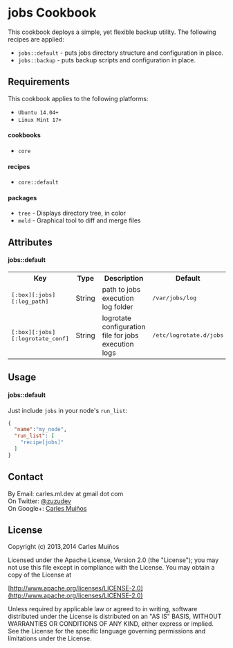 # jobs Cookbook

This cookbook deploys a simple, yet flexible backup utility.
The following recipes are applied:

- `jobs::default` - puts jobs directory structure and configuration in place.
- `jobs::backup` - puts backup scripts and configuration in place.


## Requirements

This cookbook applies to the following platforms:  
- `Ubuntu 14.04+`
- `Linux Mint 17+`

#### cookbooks
- `core`

#### recipes
- `core::default`

#### packages
- `tree` - Displays directory tree, in color
- `meld` - Graphical tool to diff and merge files


## Attributes

#### jobs::default
<table>
  <tr>
    <th>Key</th>
    <th>Type</th>
    <th>Description</th>
    <th>Default</th>
  </tr>
  <tr>
    <td><tt>[:box][:jobs][:log_path]</tt></td>
    <td>String</td>
    <td>path to jobs execution log folder</td>
    <td><tt>/var/jobs/log</tt></td>
  </tr>
  <tr>
    <td><tt>[:box][:jobs][:logrotate_conf]</tt></td>
    <td>String</td>
    <td>logrotate configuration file for jobs execution logs</td>
    <td><tt>/etc/logrotate.d/jobs</tt></td>
  </tr>
</table>


## Usage

#### jobs::default
Just include `jobs` in your node's `run_list`:

```json
{
  "name":"my_node",
  "run_list": [
    "recipe[jobs]"
  ]
}
```


## Contact

By Email:   carles.ml.dev at gmail dot com  
On Twitter: [@zuzudev](https://twitter.com/zuzudev)  
On Google+: [Carles Muiños](https://plus.google.com/109480759201585988691)


## License

Copyright (c) 2013,2014 Carles Muiños

Licensed under the Apache License, Version 2.0 (the "License");
you may not use this file except in compliance with the License.
You may obtain a copy of the License at

[http://www.apache.org/licenses/LICENSE-2.0](http://www.apache.org/licenses/LICENSE-2.0)

Unless required by applicable law or agreed to in writing, software
distributed under the License is distributed on an "AS IS" BASIS,
WITHOUT WARRANTIES OR CONDITIONS OF ANY KIND, either express or implied.
See the License for the specific language governing permissions and
limitations under the License.

